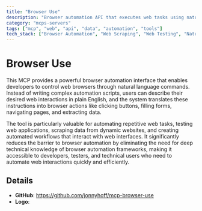 ```yaml
---
title: "Browser Use"
description: "Browser automation API that executes web tasks using natural language instructions for streamlined automation workflows."
category: "mcps-servers"
tags: ["mcp", "web", "api", "data", "automation", "tools"]
tech_stack: ["Browser Automation", "Web Scraping", "Web Testing", "Natural Language Processing"]
---
```


# Browser Use

This MCP provides a powerful browser automation interface that enables developers to control web browsers through natural language commands. Instead of writing complex automation scripts, users can describe their desired web interactions in plain English, and the system translates these instructions into browser actions like clicking buttons, filling forms, navigating pages, and extracting data.

The tool is particularly valuable for automating repetitive web tasks, testing web applications, scraping data from dynamic websites, and creating automated workflows that interact with web interfaces. It significantly reduces the barrier to browser automation by eliminating the need for deep technical knowledge of browser automation frameworks, making it accessible to developers, testers, and technical users who need to automate web interactions quickly and efficiently.

## Details

- **GitHub**: https://github.com/jonnyhoff/mcp-browser-use
- **Logo**: 
